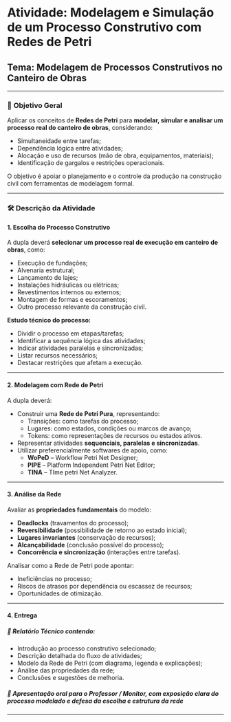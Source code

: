 # Atividade: Modelagem e Simulação de um Processo Construtivo com Redes de Petri
## Tema: Modelagem de Processos Construtivos no Canteiro de Obras

---

### 🎯 **Objetivo Geral**

Aplicar os conceitos de **Redes de Petri** para **modelar, simular e analisar um processo real do canteiro de obras**, considerando:

- Simultaneidade entre tarefas;
- Dependência lógica entre atividades;
- Alocação e uso de recursos (mão de obra, equipamentos, materiais);
- Identificação de gargalos e restrições operacionais.

O objetivo é apoiar o planejamento e o controle da produção na construção civil com ferramentas de modelagem formal.

---

### 🛠️ **Descrição da Atividade**

#### **1. Escolha do Processo Construtivo**

A dupla deverá **selecionar um processo real de execução em canteiro de obras**, como:

- Execução de fundações;
- Alvenaria estrutural;
- Lançamento de lajes;
- Instalações hidráulicas ou elétricas;
- Revestimentos internos ou externos;
- Montagem de formas e escoramentos;
- Outro processo relevante da construção civil.

**Estudo técnico do processo:**

- Dividir o processo em etapas/tarefas;
- Identificar a sequência lógica das atividades;
- Indicar atividades paralelas e sincronizadas;
- Listar recursos necessários;
- Destacar restrições que afetam a execução.

---

#### **2. Modelagem com Rede de Petri**

A dupla deverá:

- Construir uma **Rede de Petri Pura**, representando:
  - Transições: como tarefas do processo;
  - Lugares: como estados, condições ou marcos de avanço;
  - Tokens: como representações de recursos ou estados ativos.
- Representar atividades **sequenciais, paralelas e sincronizadas**.
- Utilizar preferencialmente softwares de apoio, como:
  - **WoPeD** – Workflow Petri Net Designer;
  - **PIPE** – Platform Independent Petri Net Editor;
  - **TINA** – TIme petri Net Analyzer.

---

#### **3. Análise da Rede**

Avaliar as **propriedades fundamentais** do modelo:

- **Deadlocks** (travamentos do processo);
- **Reversibilidade** (possibilidade de retorno ao estado inicial);
- **Lugares invariantes** (conservação de recursos);
- **Alcançabilidade** (conclusão possível do processo);
- **Concorrência e sincronização** (interações entre tarefas).

Analisar como a Rede de Petri pode apontar:

- Ineficiências no processo;
- Riscos de atrasos por dependência ou escassez de recursos;
- Oportunidades de otimização.

---

#### **4. Entrega**

##### 📄 **Relatório Técnico** contendo:

- Introdução ao processo construtivo selecionado;
- Descrição detalhada do fluxo de atividades;
- Modelo da Rede de Petri (com diagrama, legenda e explicações);
- Análise das propriedades da rede;
- Conclusões e sugestões de melhoria.

##### 🎤 **Apresentação oral para o Professor / Monitor, com exposição clara do processo modelado e defesa da escolha e estrutura da rede** 



---

